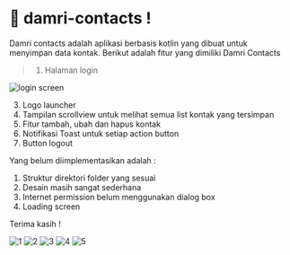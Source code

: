 # 🎉 damri-contacts !

Damri contacts adalah aplikasi berbasis kotlin yang dibuat untuk menyimpan data kontak. Berikut adalah fitur yang dimiliki Damri Contacts

> 1. Halaman login

![login screen](https://i.ibb.co/GQB0C6h/1.jpg)

3. Logo launcher
4. Tampilan scrollview untuk melihat semua list kontak yang tersimpan
5. Fitur tambah, ubah dan hapus kontak
6. Notifikasi Toast untuk setiap action button
7. Button logout

Yang belum diimplementasikan adalah :

1. Struktur direktori folder yang sesuai
2. Desain masih sangat sederhana
3. Internet permission belum menggunakan dialog box
4. Loading screen

Terima kasih !

<img src="https://i.ibb.co/GQB0C6h/1.jpg" alt="1" border="0">
<img src="https://i.ibb.co/9pxPx8m/2.jpg" alt="2" border="0">
<img src="https://i.ibb.co/sQn1xbL/3.jpg" alt="3" border="0">
<img src="https://i.ibb.co/FnS1T6d/4.jpg" alt="4" border="0">
<img src="https://i.ibb.co/DC6dPJt/5.jpg" alt="5" border="0">
